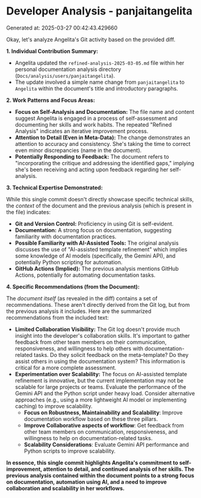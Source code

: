 # Developer Analysis - panjaitangelita
Generated at: 2025-03-27 00:42:43.429660

Okay, let's analyze Angelita's Git activity based on the provided diff.

**1. Individual Contribution Summary:**

*   Angelita updated the `refined-analysis-2025-03-05.md` file within her personal documentation analysis directory (`Docs/analysis/users/panjaitangelita`).
*   The update involved a simple name change from `panjaitangelita` to `Angelita` within the document's title and introductory paragraphs.

**2. Work Patterns and Focus Areas:**

*   **Focus on Self-Analysis and Documentation:** The file name and content suggest Angelita is engaged in a process of self-assessment and documenting her skills and work habits.  The repeated "Refined Analysis" indicates an iterative improvement process.
*   **Attention to Detail (Even in Meta-Data):**  The change demonstrates an attention to accuracy and consistency. She's taking the time to correct even minor discrepancies (name in the document).
*   **Potentially Responding to Feedback:** The document refers to "incorporating the critique and addressing the identified gaps," implying she's been receiving and acting upon feedback regarding her self-analysis.

**3. Technical Expertise Demonstrated:**

While this single commit doesn't directly showcase specific technical skills, the *context* of the document and the previous analysis (which is present in the file) indicates:

*   **Git and Version Control:**  Proficiency in using Git is self-evident.
*   **Documentation:** A strong focus on documentation, suggesting familiarity with documentation practices.
*   **Possible Familiarity with AI-Assisted Tools:** The original analysis discusses the use of "AI-assisted template refinement" which implies some knowledge of AI models (specifically, the Gemini API), and potentially Python scripting for automation.
*   **GitHub Actions (Implied):** The previous analysis mentions GitHub Actions, potentially for automating documentation tasks.

**4. Specific Recommendations (from the Document):**

The *document itself* (as revealed in the diff) contains a set of recommendations. These aren't directly derived from the Git log, but from the previous analysis it includes. Here are the summarized recommendations from the included text:

*   **Limited Collaboration Visibility:** The Git log doesn't provide much insight into the developer's collaboration skills. It's important to gather feedback from other team members on their communication, responsiveness, and willingness to help others with documentation-related tasks. Do they solicit feedback on the meta-template? Do they assist others in using the documentation system? This information is critical for a more complete assessment.
*   **Experimentation over Scalability:** The focus on AI-assisted template refinement is innovative, but the current implementation may not be scalable for large projects or teams. Evaluate the performance of the Gemini API and the Python script under heavy load. Consider alternative approaches (e.g., using a more lightweight AI model or implementing caching) to improve scalability.
    * **Focus on Robustness, Maintainability and Scalability**: Improve documentation workflow based on these three pillars.
    * **Improve Collaborative aspects of workflow**: Get feedback from other team members on communication, responsiveness, and willingness to help on documentation-related tasks.
    * **Scalability Considerations**: Evaluate Gemini API performance and Python scripts to improve scalability.

**In essence, this single commit highlights Angelita's commitment to self-improvement, attention to detail, and continued analysis of her skills. The previous analysis contained within the document points to a strong focus on documentation, automation using AI, and a need to improve collaboration and scalability in her workflows.**
